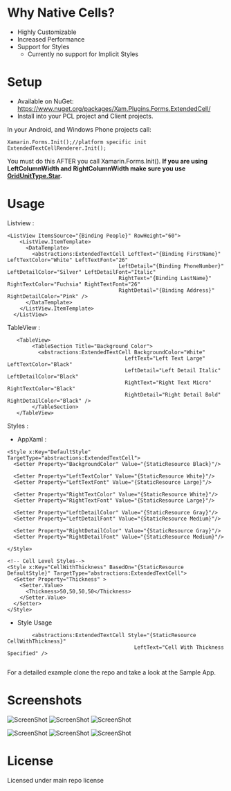 # Why Native Cells?
* Highly Customizable
* Increased Performance
* Support for Styles
    * Currently no support for Implicit Styles   

# Setup
* Available on NuGet: https://www.nuget.org/packages/Xam.Plugins.Forms.ExtendedCell/
* Install into your PCL project and Client projects.

In your Android, and Windows Phone projects call:

```
Xamarin.Forms.Init();//platform specific init
ExtendedTextCellRenderer.Init();
```

You must do this AFTER you call Xamarin.Forms.Init(). **If you are using LeftColumnWidth and RightColumnWidth make sure you use [GridUnitType.Star](http://iosapi.xamarin.com/index.aspx?link=T%3AXamarin.Forms.GridUnitType).**

# Usage

Listview :
```
<ListView ItemsSource="{Binding People}" RowHeight="60">
    <ListView.ItemTemplate>
      <DataTemplate>
        <abstractions:ExtendedTextCell LeftText="{Binding FirstName}" LeftTextColor="White" LeftTextFont="26"
                                    LeftDetail="{Binding PhoneNumber}" LeftDetailColor="Silver" LeftDetailFont="Italic"
                                    RightText="{Binding LastName}" RightTextColor="Fuchsia" RightTextFont="26"
                                    RightDetail="{Binding Address}" RightDetailColor="Pink" />
      </DataTemplate>
    </ListView.ItemTemplate>
  </ListView>
```

TableView : 

```
   <TableView>
        <TableSection Title="Background Color">
          <abstractions:ExtendedTextCell BackgroundColor="White"
                                      LeftText="Left Text Large" LeftTextColor="Black"
                                      LeftDetail="Left Detail Italic" LeftDetailColor="Black"
                                      RightText="Right Text Micro" RightTextColor="Black"
                                      RightDetail="Right Detail Bold" RightDetailColor="Black" />
        </TableSection>
   </TableView>
```

Styles : 

- AppXaml : 
```
<Style x:Key="DefaultStyle" TargetType="abstractions:ExtendedTextCell">
  <Setter Property="BackgroundColor" Value="{StaticResource Black}"/>
  
  <Setter Property="LeftTextColor" Value="{StaticResource White}"/>
  <Setter Property="LeftTextFont" Value="{StaticResource Large}"/>

  <Setter Property="RightTextColor" Value="{StaticResource White}"/>
  <Setter Property="RightTextFont" Value="{StaticResource Large}"/>

  <Setter Property="LeftDetailColor" Value="{StaticResource Gray}"/>
  <Setter Property="LeftDetailFont" Value="{StaticResource Medium}"/>
  
  <Setter Property="RightDetailColor" Value="{StaticResource Gray}"/>
  <Setter Property="RightDetailFont" Value="{StaticResource Medium}"/>

</Style>
      
<!-- Cell Level Styles--> 
<Style x:Key="CellWithThickness" BasedOn="{StaticResource DefaultStyle}" TargetType="abstractions:ExtendedTextCell">
  <Setter Property="Thickness" >
    <Setter.Value>
      <Thickness>50,50,50,50</Thickness>
    </Setter.Value>
  </Setter>
</Style>
```
- Style Usage
```
        <abstractions:ExtendedTextCell Style="{StaticResource CellWithThickness}"
                                         LeftText="Cell With Thickness Specified" />
  
```

For a detailed example clone the repo and take a look at the Sample App.

# Screenshots

![ScreenShot](https://raw.githubusercontent.com/paulpatarinski/Xamarin.Forms.Plugins/master/SampleApp/Images/Screenshots/Droid_TwoColumnCell_Listview.png)
![ScreenShot](https://raw.githubusercontent.com/paulpatarinski/Xamarin.Forms.Plugins/master/SampleApp/Images/Screenshots/Droid_TwoColumnCell_TableView1.png)
![ScreenShot](https://raw.githubusercontent.com/paulpatarinski/Xamarin.Forms.Plugins/master/SampleApp/Images/Screenshots/Droid_TwoColumnCell_TableView2.png)

![ScreenShot](https://raw.githubusercontent.com/paulpatarinski/Xamarin.Forms.Plugins/master/SampleApp/Images/Screenshots/WP_TwoColumnCell_Listview.png)
![ScreenShot](https://raw.githubusercontent.com/paulpatarinski/Xamarin.Forms.Plugins/master/SampleApp/Images/Screenshots/WP_TwoColumnCell_TableView1.png)
![ScreenShot](https://raw.githubusercontent.com/paulpatarinski/Xamarin.Forms.Plugins/master/SampleApp/Images/Screenshots/WP_TwoColumnCell_TableView2.png)

# License
Licensed under main repo license
